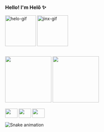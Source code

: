 ### Hello! I'm Helô :sparkles: 

<div style="display: inline-block">
  <img width="100" height="100" border="0" alt="helo-gif" src="https://i.picasion.com/pic91/3395a3250d26e20eb6ae8b3448c7d929.gif" />
  <img width="100" height="100" border="0" alt="jinx-gif" src="https://static.wikia.nocookie.net/dont-starve-game/images/7/70/Valentine%27s_Chester_RWP.gif" />
</div>

##

<div style="display: flex margin: auto">
  <img height="150px" src="https://github-readme-stats.vercel.app/api?username=helotchi&show_icons=true&theme=radical" />
  <img height="150px" src="https://github-readme-stats.vercel.app/api/top-langs/?username=helotchi&layout=compact&theme=radical&langs_count=4" />
</div>

<div style="display: inline-bloc"><br>
  <img align="center" height="30" width="40" src="https://cdn.jsdelivr.net/gh/devicons/devicon/icons/javascript/javascript-plain.svg" />
  <img align="center" height="30" width="40" src="https://cdn.jsdelivr.net/gh/devicons/devicon/icons/html5/html5-plain.svg" />
  <img align="center" height="30" width="40" src="https://cdn.jsdelivr.net/gh/devicons/devicon/icons/css3/css3-plain.svg" /> 
  
  ![Snake animation](https://github.com/helotchi/helotchi/blob/output/github-contribution-grid-snake.svg)
</div>

##
